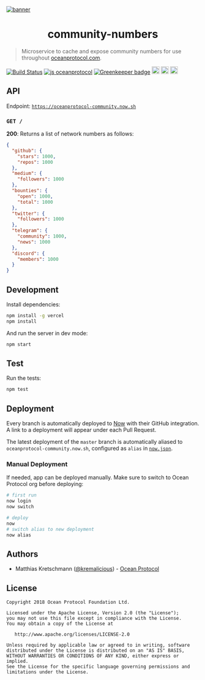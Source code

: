 [![banner](https://raw.githubusercontent.com/oceanprotocol/art/master/github/repo-banner%402x.png)](https://oceanprotocol.com)

<h1 align="center">community-numbers</h1>

> Microservice to cache and expose community numbers for use throughout [oceanprotocol.com](https://oceanprotocol.com).

[![Build Status](https://travis-ci.com/oceanprotocol/community-numbers.svg?branch=master)](https://travis-ci.com/oceanprotocol/community-numbers)
[![js oceanprotocol](https://img.shields.io/badge/js-oceanprotocol-7b1173.svg)](https://github.com/oceanprotocol/eslint-config-oceanprotocol)
[![Greenkeeper badge](https://badges.greenkeeper.io/oceanprotocol/community-numbers.svg)](https://greenkeeper.io/)
<img src="http://forthebadge.com/images/badges/powered-by-electricity.svg" height="20"/>
<img src="http://forthebadge.com/images/badges/as-seen-on-tv.svg" height="20"/>
<img src="http://forthebadge.com/images/badges/uses-badges.svg" height="20"/>

## API

Endpoint: [`https://oceanprotocol-community.now.sh`](https://oceanprotocol-community.now.sh)

### `GET /`

**200**: Returns a list of network numbers as follows:

```json
{
  "github": {
    "stars": 1000,
    "repos": 1000
  },
  "medium": {
    "followers": 1000
  },
  "bounties": {
    "open": 1000,
    "total": 1000
  },
  "twitter": {
    "followers": 1000
  },
  "telegram": {
    "community": 1000,
    "news": 1000
  },
  "discord": {
    "members": 1000
  }
}
```

## Development

Install dependencies:

```bash
npm install -g vercel
npm install
```

And run the server in dev mode:

```bash
npm start
```

## Test

Run the tests:

```bash
npm test
```

## Deployment

Every branch is automatically deployed to [Now](https://zeit.co/now) with their GitHub integration. A link to a deployment will appear under each Pull Request.

The latest deployment of the `master` branch is automatically aliased to `oceanprotocol-community.now.sh`, configured as `alias` in [`now.json`](now.json).

### Manual Deployment

If needed, app can be deployed manually. Make sure to switch to Ocean Protocol org before deploying:

```bash
# first run
now login
now switch

# deploy
now
# switch alias to new deployment
now alias
```

## Authors

- Matthias Kretschmann ([@kremalicious](https://github.com/kremalicious)) - [Ocean Protocol](https://oceanprotocol.com)

## License

```text
Copyright 2018 Ocean Protocol Foundation Ltd.

Licensed under the Apache License, Version 2.0 (the "License");
you may not use this file except in compliance with the License.
You may obtain a copy of the License at

   http://www.apache.org/licenses/LICENSE-2.0

Unless required by applicable law or agreed to in writing, software
distributed under the License is distributed on an "AS IS" BASIS,
WITHOUT WARRANTIES OR CONDITIONS OF ANY KIND, either express or implied.
See the License for the specific language governing permissions and
limitations under the License.
```
